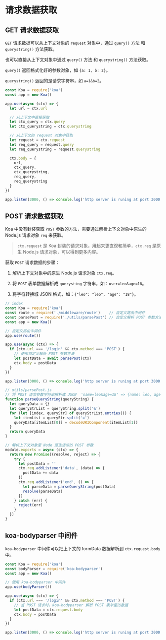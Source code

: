 # 请求数据获取

## GET 请求数据获取

`GET` 请求数据可以从上下文对象的 `request` 对象中，通过 `query()` 方法 和 `querystring()` 方法获取。

也可以直接从上下文对象中通过 `query()` 方法 和 `querystring()` 方法获取。

`query()` 返回格式化好的参数对象，如 `{a: 1, b: 2}`。

`querystring()` 返回的是请求字符串，如 `a=1&b=2`。

```js
const Koa = require('koa')
const app = new Koa()

app.use(async (ctx) => {
  let url = ctx.url

  // 从上下文中直接获取
  let ctx_query = ctx.query
  let ctx_querystring = ctx.querystring

  // 从上下文的 request 对象中获取
  let request = ctx.request
  let req_query = request.query
  let req_querystring = request.querystring

  ctx.body = {
    url,
    ctx_query,
    ctx_querystring,
    req_query,
    req_querystring
  }
})

app.listen(3000, () => console.log('http server is runing at port 3000'))
```

## POST 请求数据获取

Koa 中没有封装获取 `POST` 参数的方法，需要通过解析上下文对象中原生的 Node.js 请求对象 `req` 来获取。

> `ctx.request` 是 Koa 封装的请求对象，用起来更直观和简单，`ctx.req` 是原生 Node.js 请求对象，可以得到更多内容。

获取 `POST` 请求数据的步骤：

1. 解析上下文对象中的原生 Node.js 请求对象 `ctx.req`。

2. 将 `POST` 表单数据解析成 `querysting` 字符串，如：`user=leo&age=18`。

3. 将字符转换城 JSON 格式，如：`{"leo": "leo", "age": "18"}`。

```js
// index
const Koa = require('koa')
const route = require('./middleware/route')    // 自定义路由中间件
const parsePost = require('./utils/parsePost') // 自定义解析 POST 参数方法
const app = new Koa()

// 自定义路由中间件
app.use(route())

app.use(async (ctx) => {
  if (ctx.url === '/login' && ctx.method === 'POST') {
    // 使用自定义解析 POST 参数方法
    let postData = await parsePost(ctx)
    ctx.body = postData
  }
})

app.listen(3000, () => console.log('http server is runing at port 3000'))
```

```js
// utils/parsePost.js
// 将 POST 请求参数字符串解析成 JSON  'name=leo&age=18' => {name: leo, age: 18}
function parseQueryString(queryString) {
  let queryData = {}
  let queryStrList = queryString.split('&')
  for (let [index, queryStr] of queryStrList.entries()) {
    let itemList = queryStr.split('=')
    queryData[itemList[0]] = decodeURIComponent(itemList[1])
  }
  return queryData
}

// 解析上下文对象里 Node 原生请求的 POST 参数
module.exports = async (ctx) => {
  return new Promise((resolve, reject) => {
    try {
      let postData = ''
      ctx.req.addListener('data', (data) => {
        postData += data
      })
      ctx.req.addListener('end', () => {
        let parseData = parseQueryString(postData)
        resolve(parseData)
      })
    } catch (err) {
      reject(err)
    }
  })
}
```

## koa-bodyparser 中间件

`koa-bodyparser` 中间件可以把上下文的 formData 数据解析到 `ctx.request.body` 中。

```js
const Koa = require('koa')
const bodyParser = require('koa-bodyparser')
const app = new Koa()

// 使用 koa-bodyparser 中间件
app.use(bodyParser())

app.use(async (ctx) => {
  if (ctx.url === '/login' && ctx.method === 'POST') {
    // 当 POST 请求时，koa-bodyparser 解析 POST 表单里的数据
    let postData = ctx.request.body
    ctx.body = postData
  }
})

app.listen(3000, () => console.log('http server is runing at port 3000'))
```
